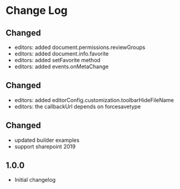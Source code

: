 # Change Log

## Changed
- editors: added document.permissions.reviewGroups
- editors: added document.info.favorite
- editors: added setFavorite method
- editors: added events.onMetaChange

## Changed
- editors: added editorConfig.customization.toolbarHideFileName
- editors: the callbackUrl depends on forcesavetype

## Changed
- updated builder examples
- support sharepoint 2019

## 1.0.0
- Initial changelog